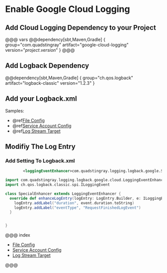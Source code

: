 # Enable Google Cloud Logging 

## Add Cloud Logging Dependency to your Project
@@@ vars
@@dependency[sbt,Maven,Gradle] {
  group="com.quadstingray"
  artifact="google-cloud-logging"
  version="$project.version$"
}
@@@

## Add Logback Dependency

@@dependency[sbt,Maven,Gradle] {
  group="ch.qos.logback"
  artifact="logback-classic"
  version="1.2.3"
}


## Add your Logback.xml
Samples:

* @ref[File Config](./file-settings.md)
* @ref[Service Account Config](./service-account-settings.md)
* @ref[Log Stream Target](./logstream.md)


## Modifiy The Log Entry

### Add Setting To Logback.xml
```xml
        <loggingEventEnhancer>com.quadstingray.logging.logback.google.SpecialEnhancer</loggingEventEnhancer>
```

```scala
import com.quadstingray.logging.logback.google.cloud.LoggingEventEnhancer
import ch.qos.logback.classic.spi.ILoggingEvent

class SpecialEnhancer extends LoggingEventEnhancer {
  override def enhanceLogEntry(logEntry: LogEntry.Builder, e: ILoggingEvent): Unit = {
    logEntry.addLabel("duration", event.duration.toString)
    logEntry.addLabel("eventType", "RequestFinishedLogEvent")
  }


}
```

@@@ index

* [File Config](file-settings.md)
* [Service Account Config](service-account-settings.md)
* [Log Stream Target](logstream.md)

@@@